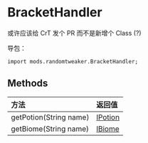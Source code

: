 # BracketHandler

或许应该给 CrT 发个 PR 而不是新增个 Class (?)

导包：

~~~zenscript
import mods.randomtweaker.BracketHandler;
~~~

## Methods

| 方法                   | 返回值  |
| :--------------------- | :------ |
| getPotion(String name) | [IPotion](https://docs.blamejared.com/1.12/en/Vanilla/Potions/IPotion/) |
| getBiome(String name)  | [IBiome](https://docs.blamejared.com/1.12/en/Vanilla/Biomes/IBiome/)  |
